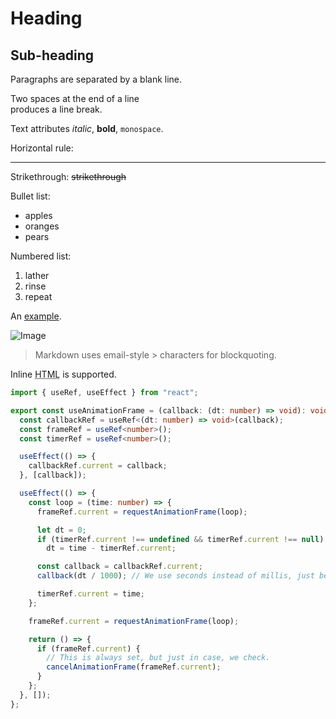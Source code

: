 Heading
=======

Sub-heading
-----------

Paragraphs are separated
by a blank line.

Two spaces at the end of a line  
produces a line break.

Text attributes _italic_, 
**bold**, `monospace`.

Horizontal rule:

---

Strikethrough:
~~strikethrough~~

Bullet list:

  * apples
  * oranges
  * pears

Numbered list:

  1. lather
  2. rinse
  3. repeat

An [example](http://example.com).

![Image](https://upload.wikimedia.org/wikipedia/commons/5/5c/Icon-pictures.png)

> Markdown uses email-style > characters for blockquoting.

Inline <abbr title="Hypertext Markup Language">HTML</abbr> is supported.

```typescript
import { useRef, useEffect } from "react";

export const useAnimationFrame = (callback: (dt: number) => void): void => {
  const callbackRef = useRef<(dt: number) => void>(callback);
  const frameRef = useRef<number>();
  const timerRef = useRef<number>();

  useEffect(() => {
    callbackRef.current = callback;
  }, [callback]);

  useEffect(() => {
    const loop = (time: number) => {
      frameRef.current = requestAnimationFrame(loop);

      let dt = 0;
      if (timerRef.current !== undefined && timerRef.current !== null)
        dt = time - timerRef.current;

      const callback = callbackRef.current;
      callback(dt / 1000); // We use seconds instead of millis, just because it's easier.

      timerRef.current = time;
    };

    frameRef.current = requestAnimationFrame(loop);

    return () => {
      if (frameRef.current) {
        // This is always set, but just in case, we check.
        cancelAnimationFrame(frameRef.current);
      }
    };
  }, []);
};
```